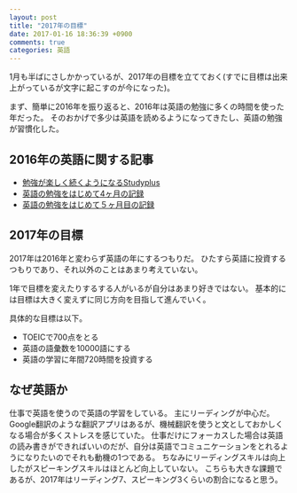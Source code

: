 ```yaml
---
layout: post
title: "2017年の目標"
date: 2017-01-16 18:36:39 +0900
comments: true
categories: 英語
---
```


1月も半ばにさしかかっているが、2017年の目標を立てておく(すでに目標は出来上がっているが文字に起こすのが今になった)。

まず、簡単に2016年を振り返ると、2016年は英語の勉強に多くの時間を使った年だった。
そのおかげで多少は英語を読めるようになってきたし、英語の勉強が習慣化した。

## 2016年の英語に関する記事

* [勉強が楽しく続くようになるStudyplus](/blog/2016/05/04/introduce-studyplus/)
* [英語の勉強をはじめて4ヶ月の記録](/blog/2016/09/12/study-english-four-month/)
* [英語の勉強をはじめて５ヶ月目の記録](/blog/2016/10/31/study-english-fifth-month/)

## 2017年の目標

2017年は2016年と変わらず英語の年にするつもりだ。
ひたすら英語に投資するつもりであり、それ以外のことはあまり考えていない。

1年で目標を変えたりするする人がいるが自分はあまり好きではない。
基本的には目標は大きく変えずに同じ方向を目指して進んでいく。

具体的な目標は以下。

* TOEICで700点をとる
* 英語の語彙数を10000語にする
* 英語の学習に年間720時間を投資する

## なぜ英語か

仕事で英語を使うので英語の学習をしている。
主にリーディングが中心だ。
Google翻訳のような翻訳アプリはあるが、機械翻訳を使うと文としておかしくなる場合が多くストレスを感じていた。
仕事だけにフォーカスした場合は英語の読み書きができればいいのだが、自分は英語でコミュニケーションをとれるようになりたいのでそれも動機の1つである。
ちなみにリーディングスキルは向上したがスピーキングスキルはほとんど向上していない。
こちらも大きな課題であるが、2017年はリーディング7、スピーキング3くらいの割合になると思う。
